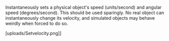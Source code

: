 Instantaneously sets a physical object's speed (units/second) and angular speed (degrees/second). This should be used sparingly. No real object can instantaneously change its velocity, and simulated objects may behave weirdly when forced to do so.

[uploads/Setvelocity.png]]